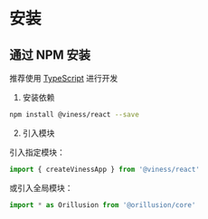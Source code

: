 # 安装

## 通过 NPM 安装
推荐使用 [TypeScript](https://www.typescriptlang.org/) 进行开发

1. 安装依赖
```bash
npm install @viness/react --save
```

2. 引入模块

引入指定模块：

```ts
import { createVinessApp } from '@viness/react'
```
或引入全局模块：
```ts
import * as Orillusion from '@orillusion/core'
```
